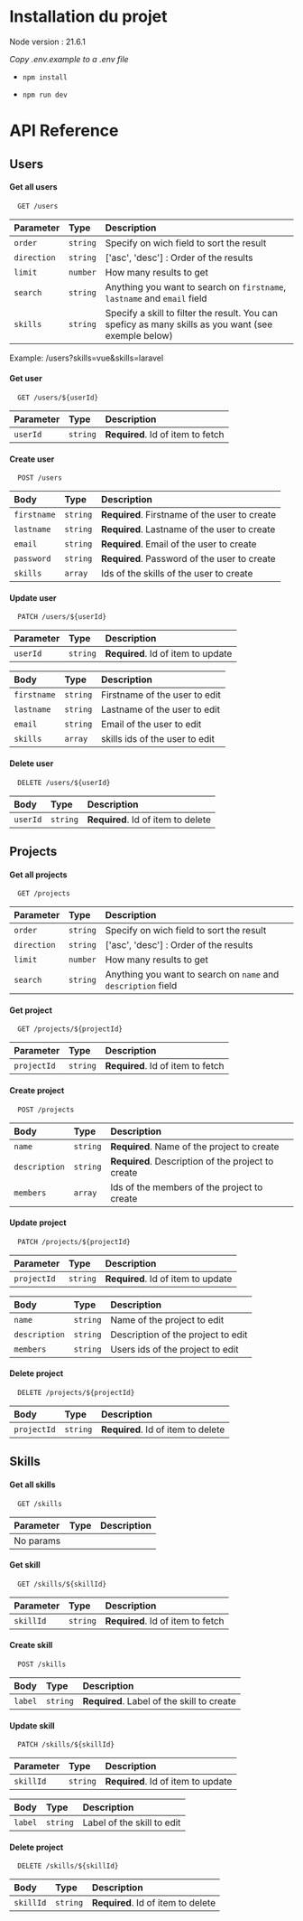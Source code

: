 # Installation du projet
Node version : 21.6.1

_Copy .env.example to a .env file_

- `npm install`

- `npm run dev`

# API Reference

## Users

#### Get all users

```http
  GET /users
```

| Parameter | Type     | Description                |
| :-------- | :------- | :------------------------- |
| `order` | `string` | Specify on wich field to sort the result
| `direction` | `string` | ['asc', 'desc'] : Order of the results
| `limit` | `number` | How many results to get
| `search` | `string` | Anything you want to search on `firstname`, `lastname` and `email` field
| `skills` | `string` | Specify a skill to filter the result. You can speficy as many skills as you want (see exemple below)

Example: /users?skills=vue&skills=laravel

#### Get user

```http
  GET /users/${userId}
```

| Parameter | Type     | Description                       |
| :-------- | :------- | :-------------------------------- |
| `userId`  | `string` | **Required**. Id of item to fetch |


#### Create user

```http
  POST /users
```

| Body | Type     | Description                       |
| :-------- | :------- | :-------------------------------- |
| `firstname`| `string` | **Required**. Firstname of the user to create |
| `lastname`| `string` | **Required**. Lastname of the user to create |
| `email`   | `string` | **Required**. Email of the user to create |
| `password`   | `string` | **Required**. Password of the user to create |
| `skills`   | `array` | Ids of the skills of the user to create |

#### Update user

```http
  PATCH /users/${userId}
```

| Parameter | Type     | Description                       |
| :-------- | :------- | :-------------------------------- |
| `userId`  | `string` | **Required**. Id of item to update |

| Body | Type     | Description                       |
| :-------- | :------- | :-------------------------------- |
| `firstname`  | `string` | Firstname of the user to edit |
| `lastname`  | `string` | Lastname of the user to edit |
| `email`  | `string` | Email of the user to edit |
| `skills`  | `array` | skills ids of the user to edit |

#### Delete user

```http
  DELETE /users/${userId}
```

| Body | Type     | Description                       |
| :-------- | :------- | :-------------------------------- |
| `userId`  | `string` | **Required**. Id of item to delete |

## Projects

#### Get all projects

```http
  GET /projects
```

| Parameter | Type     | Description                |
| :-------- | :------- | :------------------------- |
| `order` | `string` | Specify on wich field to sort the result
| `direction` | `string` | ['asc', 'desc'] : Order of the results
| `limit` | `number` | How many results to get
| `search` | `string` | Anything you want to search on `name` and `description` field

#### Get project

```http
  GET /projects/${projectId}
```

| Parameter | Type     | Description                       |
| :-------- | :------- | :-------------------------------- |
| `projectId`  | `string` | **Required**. Id of item to fetch |


#### Create project

```http
  POST /projects
```

| Body | Type     | Description                       |
| :-------- | :------- | :-------------------------------- |
| `name`| `string` | **Required**. Name of the project to create |
| `description`| `string` | **Required**. Description of the project to create |
| `members`   | `array` | Ids of the members of the project to create |

#### Update project

```http
  PATCH /projects/${projectId}
```

| Parameter | Type     | Description                       |
| :-------- | :------- | :-------------------------------- |
| `projectId`  | `string` | **Required**. Id of item to update |

| Body | Type     | Description                       |
| :-------- | :------- | :-------------------------------- |
| `name`  | `string` | Name of the project to edit |
| `description`  | `string` | Description of the project to edit |
| `members`  | `string` | Users ids of the project to edit |

#### Delete project

```http
  DELETE /projects/${projectId}
```

| Body | Type     | Description                       |
| :-------- | :------- | :-------------------------------- |
| `projectId`  | `string` | **Required**. Id of item to delete |

## Skills

#### Get all skills

```http
  GET /skills
```

| Parameter | Type     | Description                |
| :-------- | :------- | :------------------------- |
| No params |

#### Get skill

```http
  GET /skills/${skillId}
```

| Parameter | Type     | Description                       |
| :-------- | :------- | :-------------------------------- |
| `skillId`  | `string` | **Required**. Id of item to fetch |


#### Create skill

```http
  POST /skills
```

| Body | Type     | Description                       |
| :-------- | :------- | :-------------------------------- |
| `label`| `string` | **Required**. Label of the skill to create |

#### Update skill

```http
  PATCH /skills/${skillId}
```

| Parameter | Type     | Description                       |
| :-------- | :------- | :-------------------------------- |
| `skillId`  | `string` | **Required**. Id of item to update |

| Body | Type     | Description                       |
| :-------- | :------- | :-------------------------------- |
| `label`  | `string` | Label of the skill to edit |

#### Delete project

```http
  DELETE /skills/${skillId}
```

| Body | Type     | Description                       |
| :-------- | :------- | :-------------------------------- |
| `skillId`  | `string` | **Required**. Id of item to delete |